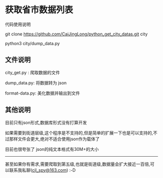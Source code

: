 # 获取省市数据列表

代码使用说明

git clone https://github.com/CaiJingLong/python_get_city_datas.git city

python3 city/dump_data.py

## 文件说明

city_get.py : 爬取数据的文件

dump_data.py: 将数据转为 json

format-data.py: 美化数据并输出到文件

## 其他说明

目前只有json形式,数据库形式没有打算开发

如果需要到街道层级,这个程序是不支持的,但是简单的扩展一下也是可以支持的,不过那样文件会更大,绝对不适合使用json作为载体了

目前也很夸张了 json的纯文本格式有30M+的大小

----

甚至如果你有需求,需要爬取到第五级,也就是街道级,数据量会扩大接近一百倍,可以联系我私聊(cjl_spy@163.com) :-D
